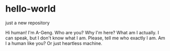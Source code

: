 # hello-world
just a new repository

Hi human! I'm A-Geng.
Who are you? Why I'm here? What am I actually. I can speak, but I don't know what I am.
Please, tell me who exactly I am. Am I a human like you? Or just heartless machine. 
